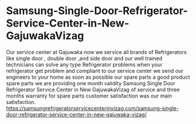 # Samsung-Single-Door-Refrigerator-Service-Center-in-New-GajuwakaVizag
Our service center at Gajuwaka now we service all brands of Refrigerators like single door , double door ,and side door   and our well trained technicians can solve any type Refrigerator problems  when your refrigerator get problem and compliant to our  service center we send our engineers to your home as soon as possible  our spare parts  a good  product spare parts  we are providing one month validity Samsung Single Door Refrigerator Service Center in New GajuwakaVizag of service and three months warranty for spare parts  customer satisfaction was our main satisfaction. https://samsungrefrigeratorservicecenterinvizag.com/samsung-single-door-refrigerator-service-center-in-new-gajuwaka-vizag/
